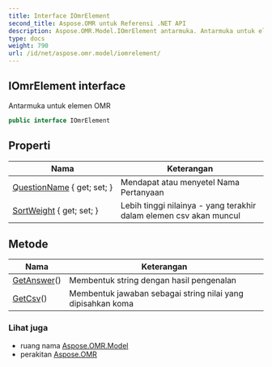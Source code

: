 ```yaml
---
title: Interface IOmrElement
second_title: Aspose.OMR untuk Referensi .NET API
description: Aspose.OMR.Model.IOmrElement antarmuka. Antarmuka untuk elemen OMR
type: docs
weight: 790
url: /id/net/aspose.omr.model/iomrelement/
---
```

## IOmrElement interface

Antarmuka untuk elemen OMR

```csharp
public interface IOmrElement
```

## Properti

| Nama | Keterangan |
| --- | --- |
| [QuestionName](../../aspose.omr.model/iomrelement/questionname/) { get; set; } | Mendapat atau menyetel Nama Pertanyaan |
| [SortWeight](../../aspose.omr.model/iomrelement/sortweight/) { get; set; } | Lebih tinggi nilainya - yang terakhir dalam elemen csv akan muncul |

## Metode

| Nama | Keterangan |
| --- | --- |
| [GetAnswer](../../aspose.omr.model/iomrelement/getanswer/)() | Membentuk string dengan hasil pengenalan |
| [GetCsv](../../aspose.omr.model/iomrelement/getcsv/)() | Membentuk jawaban sebagai string nilai yang dipisahkan koma |

### Lihat juga

* ruang nama [Aspose.OMR.Model](../../aspose.omr.model/)
* perakitan [Aspose.OMR](../../)


